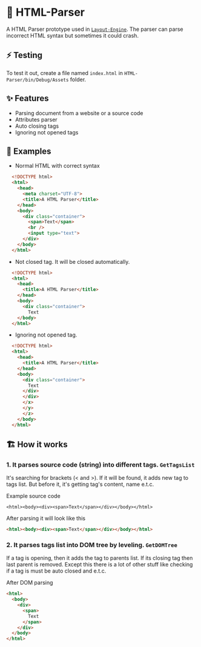 # :page_facing_up: HTML-Parser

A HTML Parser prototype used in [`Layout-Engine`](https://github.com/nersent/layout-engine). The parser can parse incorrect HTML syntax but sometimes it could crash.

## :zap: Testing

To test it out, create a file named `index.html` in `HTML-Parser/bin/Debug/Assets` folder.

## :sparkles: Features

* Parsing document from a website or a source code
* Attributes parser
* Auto closing tags
* Ignoring not opened tags

## :memo: Examples

* Normal HTML with correct syntax

```html
  <!DOCTYPE html>
  <html>
    <head>
      <meta charset="UTF-8">
      <title>A HTML Parser</title>
    </head>
    <body>
      <div class="container">
        <span>Text</span>
        <br />
        <input type="text">
      </div>
    </body>
  </html>
```

* Not closed tag. It will be closed automatically.

```html
  <!DOCTYPE html>
  <html>
    <head>
      <title>A HTML Parser</title>
    </head>
    <body>
      <div class="container">
        Text
    </body>
  </html>
```

* Ignoring not opened tag.

```html
  <!DOCTYPE html>
  <html>
    <head>
      <title>A HTML Parser</title>
    </head>
    <body>
      <div class="container">
        Text
      </div>
      </div>
      </x>
      </y>
      </z>
    </body>
  </html>
```

## :building_construction: How it works

### 1. It parses source code (string) into different tags. `GetTagsList`

It's searching for brackets (< and >). If it will be found, it adds new tag to tags list. But before it, it's getting tag's content, name e.t.c.

Example source code

```
<html><body><div><span>Text</span></div></body></html>
```

After parsing it will look like this

```html
<html><body><div><span>Text</span></div></body></html>
```

### 2. It parses tags list into DOM tree by leveling. `GetDOMTree`

If a tag is opening, then it adds the tag to parents list. If its closing tag then last parent is removed. Except this there is a lot of other stuff like checking if a tag is must be auto closed and e.t.c.

After DOM parsing

```html
<html>
  <body>
    <div>
      <span>
        Text
      </span>
    </div>
  </body>
</html>
```